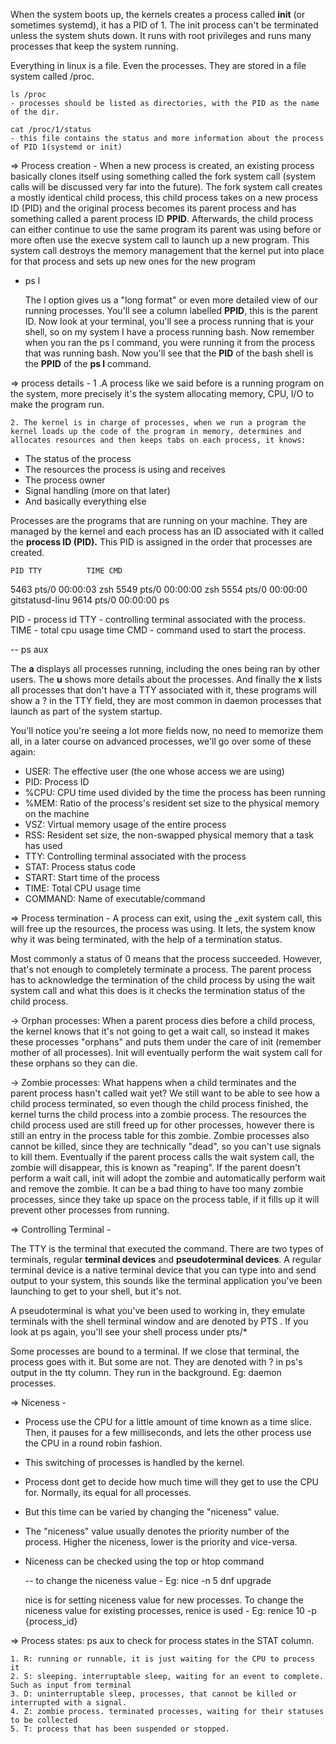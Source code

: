 
When the system boots up, the kernels creates a process called **init** (or sometimes systemd), it has a PID of 1. The init process can't be terminated unless the system shuts down. It runs with root privileges and runs many processes that keep the system running.

Everything in linux is a file. Even the processes. They are stored in a file system called /proc.

	ls /proc
	- processes should be listed as directories, with the PID as the name of the dir. 

	cat /proc/1/status
	- this file contains the status and more information about the process of PID 1(systemd or init)

=> Process creation - 
	When a new process is created, an existing process basically clones itself using something called the fork system call (system calls will be discussed very far into the future). The fork system call creates a mostly identical child process, this child process takes on a new process ID (PID) and the original process becomes its parent process and has something called a parent process ID **PPID**. Afterwards, the child process can either continue to use the same program its parent was using before or more often use the execve system call to launch up a new program. This system call destroys the memory management that the kernel put into place for that process and sets up new ones for the new program


- ps l

	The l option gives us a "long format" or even more detailed view of our running processes. You'll see a column labelled **PPID**, this is the parent ID. Now look at your terminal, you'll see a process running that is your shell, so on my system I have a process running bash. Now remember when you ran the ps l command, you were running it from the process that was running bash. Now you'll see that the **PID** of the bash shell is the **PPID** of the **ps l** command.

=> process details - 
	1 .A process like we said before is a running program on the system, more precisely it's the system allocating memory, CPU, I/O to make the program run.

	2. The kernel is in charge of processes, when we run a program the kernel loads up the code of the program in memory, determines and allocates resources and then keeps tabs on each process, it knows:

- The status of the process
- The resources the process is using and receives
- The process owner
- Signal handling (more on that later)
- And basically everything else

Processes are the programs that are running on your machine. They are managed by the kernel and each process has an ID associated with it called the **process ID (PID).** This PID is assigned in the order that processes are created.

    PID TTY          TIME CMD
   5463  pts/0    00:00:03 zsh
   5549  pts/0    00:00:00 zsh
   5554  pts/0    00:00:00 gitstatusd-linu
   9614  pts/0    00:00:00 ps

PID - process id 
TTY - controlling terminal associated with the process. 
TIME - total cpu usage time 
CMD - command used to start the process. 


-- ps aux

The **a** displays all processes running, including the ones being ran by other users. The **u** shows more details about the processes. And finally the **x** lists all processes that don't have a TTY associated with it, these programs will show a ? in the TTY field, they are most common in daemon processes that launch as part of the system startup.

You'll notice you're seeing a lot more fields now, no need to memorize them all, in a later course on advanced processes, we'll go over some of these again:

- USER: The effective user (the one whose access we are using)
- PID: Process ID
- %CPU: CPU time used divided by the time the process has been running
- %MEM: Ratio of the process's resident set size to the physical memory on the machine
- VSZ: Virtual memory usage of the entire process
- RSS: Resident set size, the non-swapped physical memory that a task has used
- TTY: Controlling terminal associated with the process
- STAT: Process status code
- START: Start time of the process
- TIME: Total CPU usage time
- COMMAND: Name of executable/command


=> Process termination - 
A process can exit, using the \_exit system call, this will free up the resources, the process was using. It lets, the system know why it was being terminated, with the help of a termination status. 

Most commonly a status of 0 means that the process succeeded. However, that's not enough to completely terminate a process. The parent process has to acknowledge the termination of the child process by using the wait system call and what this does is it checks the termination status of the child process.

   -> Orphan processes: 
	   When a parent process dies before a child process, the kernel knows that it's not going to get a wait call, so instead it makes these processes "orphans" and puts them under the care of init (remember mother of all processes). Init will eventually perform the wait system call for these orphans so they can die.

  -> Zombie processes: 
	What happens when a child terminates and the parent process hasn't called wait yet? We still want to be able to see how a child process terminated, so even though the child process finished, the kernel turns the child process into a zombie process. The resources the child process used are still freed up for other processes, however there is still an entry in the process table for this zombie. Zombie processes also cannot be killed, since they are technically "dead", so you can't use signals to kill them. Eventually if the parent process calls the wait system call, the zombie will disappear, this is known as "reaping". If the parent doesn't perform a wait call, init will adopt the zombie and automatically perform wait and remove the zombie. It can be a bad thing to have too many zombie processes, since they take up space on the process table, if it fills up it will prevent other processes from running.



=> Controlling Terminal - 

The TTY is the terminal that executed the command. There are two types of terminals, regular **terminal devices** and **pseudoterminal devices**. A regular terminal device is a native terminal device that you can type into and send output to your system, this sounds like the terminal application you've been launching to get to your shell, but it's not.

A pseudoterminal is what you've been used to working in, they emulate terminals with the shell terminal window and are denoted by PTS . If you look at ps again, you'll see your shell process under pts/*

Some processes are bound to a terminal. If we close that terminal, the process goes with it. But some are not. They are denoted with ? in ps's output in the tty column. They run in the background. Eg: daemon processes. 


=> Niceness -

- Process use the CPU for a little amount of time known as a time slice. Then, it pauses for a few milliseconds, and lets the other process use the CPU in a round robin fashion. 
- This switching of processes is handled by the kernel. 
- Process dont get to decide how much time will they get to use the CPU for. Normally, its equal for all processes. 
- But this time can be varied by changing the "niceness" value. 
- The "niceness" value usually denotes the priority number of the process. Higher the niceness, lower is the priority and vice-versa. 
- Niceness can be checked using the top or htop command

	-- to change the niceness value - 
		Eg: nice -n 5 dnf upgrade

	nice is for setting niceness value for new processes. To change the niceness value for existing processes, renice is used - 
		Eg: renice 10 -p {process_id}


=> Process states: 
	ps aux to check for process states in the STAT column. 

	1. R: running or runnable, it is just waiting for the CPU to process it
	2. S: sleeping. interruptable sleep, waiting for an event to complete. Such as input from terminal
	3. D: uninterruptable sleep, processes, that cannot be killed or interrupted with a signal. 
	4. Z: zombie process. terminated processes, waiting for their statuses to be collected
	5. T: process that has been suspended or stopped. 